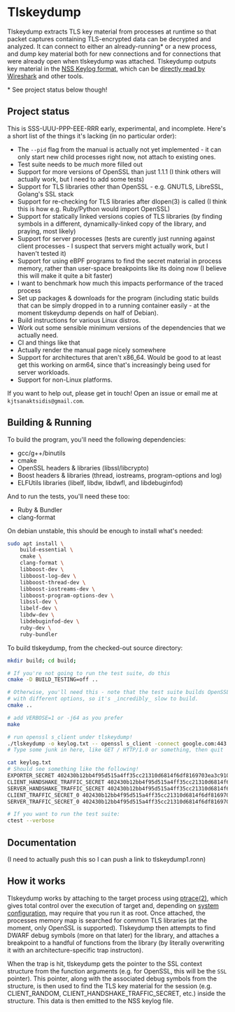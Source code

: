 # Tlskeydump

Tlskeydump extracts TLS key material from processes at runtime so that packet captures containing TLS-encrypted data can be decrypted and analyzed. It can connect to either an already-running\* or a new process, and dump key material both for new connections and for connections that were already open when tlskeydump was attached. Tlskeydump outputs key material in the [NSS Keylog format](https://developer.mozilla.org/en-US/docs/Mozilla/Projects/NSS/Key_Log_Format), which can be [directly read by Wireshark](https://gitlab.com/wireshark/wireshark/-/wikis/TLS) and other tools.

\* See project status below though!

## Project status
This is SSS-UUU-PPP-EEE-RRR early, experimental, and incomplete. Here's a short list of the things it's lacking (in no particular order):

* The `--pid` flag from the manual is actually not yet implemented - it can only start new child processes right now, not attach to existing ones.
* Test suite needs to be _much_ more filled out
* Support for more versions of OpenSSL than just 1.1.1 (I think others will actually work, but I need to add some tests)
* Support for TLS libraries other than OpenSSL - e.g. GNUTLS, LibreSSL, Golang's SSL stack
* Support for re-checking for TLS libraries after dlopen(3) is called (I think this is how e.g. Ruby/Python would import OpenSSL)
* Support for statically linked versions copies of TLS libraries (by finding symbols in a different, dynamically-linked copy of the library, and praying, most likely)
* Support for server processes (tests are curently just running against client processes - I suspect that servers might actually work, but I haven't tested it)
* Support for using eBPF programs to find the secret material in process memory, rather than user-space breakpoints like its doing now (I believe this will make it quite a bit faster)
* I want to benchmark how much this impacts performance of the traced process
* Set up packages & downloads for the program (including static builds that can be simply dropped in to a running container easily - at the moment tlskeydump depends on half of Debian).
* Build instructions for various Linux distros.
* Work out some sensible minimum versions of the dependencies that we actually need.
* CI and things like that
* Actually render the manual page nicely somewhere
* Support for architectures that aren't x86_64. Would be good to at least get this working on arm64, since that's increasingly being used for server workloads.
* Support for non-Linux platforms.

If you want to help out, please get in touch! Open an issue or email me at `kjtsanaktsidis@gmail.com`.

## Building & Running

To build the program, you'll need the following dependencies:

* gcc/g++/binutils
* cmake
* OpenSSL headers & libraries (libssl/libcrypto)
* Boost headers & libraries (thread, iostreams, program-options and log)
* ELFUtils libraries (libelf, libdw, libdwfl, and libdebuginfod)

And to run the tests, you'll need these too:

* Ruby & Bundler
* clang-format

On debian unstable, this should be enough to install what's needed:

```bash
sudo apt install \
    build-essential \
    cmake \
    clang-format \
    libboost-dev \
    libboost-log-dev \
    libboost-thread-dev \
    libboost-iostreams-dev \
    libboost-program-options-dev \
    libssl-dev \
    libelf-dev \
    libdw-dev \
    libdebuginfod-dev \
    ruby-dev \
    ruby-bundler
```

To build tlskeydump, from the checked-out source directory:

```bash
mkdir build; cd build;

# If you're not going to run the test suite, do this
cmake -D BUILD_TESTING=off ..

# Otherwise, you'll need this - note that the test suite builds OpenSSL several times
# with different options, so it's _incredibly_ slow to build.
cmake ..

# add VERBOSE=1 or -j64 as you prefer
make

# run openssl s_client under tlskeydump!
./tlskeydump -o keylog.txt -- openssl s_client -connect google.com:443
# Type some junk in here, like GET / HTTP/1.0 or something, then quit

cat keylog.txt
# Should see something like the following!
EXPORTER_SECRET 402430b12bb4f95d515a4ff35cc21310d6814f6df8169703ea3c91072ea5f395 c5cda78f80594a6f2df6d7c769f2f0e36d193901fc4721176ac146705b27d3b5d2c7772714b4e849276d98d21f616413
CLIENT_HANDSHAKE_TRAFFIC_SECRET 402430b12bb4f95d515a4ff35cc21310d6814f6df8169703ea3c91072ea5f395 10f8a38bca80bb2b9268ec0e92d9d8b632399b2e920a77a30fc709ae6cb7ec183e7d3a47b31037425a676370a4a30eb1
SERVER_HANDSHAKE_TRAFFIC_SECRET 402430b12bb4f95d515a4ff35cc21310d6814f6df8169703ea3c91072ea5f395 f0d345354cc30f62bc3102845e73a75c11e87e49e8b4b79138f09691c8fb7c25342d8d40fe3d6ffbc0483f7d9a245921
CLIENT_TRAFFIC_SECRET_0 402430b12bb4f95d515a4ff35cc21310d6814f6df8169703ea3c91072ea5f395 6354d0f88f7797c8331b989703566d57b4bb5de4c92803fafc4c29cba02a7f639c41a66dcc2b85746d47ef85bf89997b
SERVER_TRAFFIC_SECRET_0 402430b12bb4f95d515a4ff35cc21310d6814f6df8169703ea3c91072ea5f395 8a5bb962e24cc846ab944e0238a71a29fcda42322bf4c1df57ee0dd640e9f256591fd57441f11caa13d287ad4a417ba6

# If you want to run the test suite:
ctest --verbose
```

## Documentation
(I need to actually push this so I can push a link to tlskeydump1.ronn)

## How it works

Tlskeydump works by attaching to the target process using [ptrace(2)](https://man7.org/linux/man-pages/man2/ptrace.2.html), which gives total control over the execution of target and, depending on [system configuration](https://www.kernel.org/doc/Documentation/security/Yama.txt), may require that you run it as root. Once attached, the processes memory map is searched for common TLS libraries (at the moment, only OpenSSL is supported). Tlskeydump then attempts to find DWARF debug symbols (more on that later) for the library, and attaches a breakpoint to a handful of functions from the library (by literally overwriting it with an architecture-specific trap instructon).

When the trap is hit, tlskeydump gets the pointer to the SSL context structure from the function arguments (e.g. for OpenSSL, this will be the `SSL` pointer). This pointer, along with the associated debug symbols from the structure, is then used to find the TLS key material for the session (e.g. CLIENT_RANDOM, CLIENT_HANDSHAKE_TRAFFIC_SECRET, etc.) inside the structure. This data is then emitted to the NSS keylog file.

